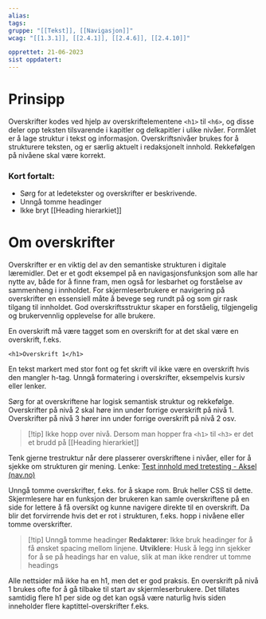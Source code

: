 ```yaml
---
alias:
tags:
gruppe: "[[Tekst]], [[Navigasjon]]"
wcag: "[[1.3.1]], [[2.4.1]], [[2.4.6]], [[2.4.10]]"

opprettet: 21-06-2023
sist oppdatert: 
---
```


# Prinsipp
Overskrifter kodes ved hjelp av overskriftelementene `<h1>` til `<h6>`, og disse deler opp teksten tilsvarende i kapitler og delkapitler i ulike nivåer. Formålet er å lage struktur i tekst og informasjon. Overskriftsnivåer brukes for å strukturere teksten, og er særlig aktuelt i redaksjonelt innhold. Rekkefølgen på nivåene skal være korrekt.

### Kort fortalt:
- Sørg for at ledetekster og overskrifter er beskrivende.
- Unngå tomme headinger
- Ikke bryt [[Heading hierarkiet]]


# Om overskrifter
Overskrifter er en viktig del av den semantiske strukturen i digitale læremidler. Det er et godt eksempel på en navigasjonsfunksjon som alle har nytte av, både for å finne fram, men også for lesbarhet og forståelse av sammenheng i innholdet. For skjermleserbrukere er navigering på overskrifter en essensiell måte å bevege seg rundt på og som gir rask tilgang til innholdet. God overskriftsstruktur skaper en forståelig, tilgjengelig og brukervennlig opplevelse for alle brukere.

En overskrift må være tagget som en overskrift for at det skal være en overskrift, f.eks.
```
<h1>Overskrift 1</h1>
```
En tekst markert med stor font og fet skrift vil ikke være en overskrift hvis den mangler h-tag. Unngå formatering i overskrifter, eksempelvis kursiv eller lenker.

Sørg for at overskriftene har logisk semantisk struktur og rekkefølge. Overskrifter på nivå 2 skal høre inn under forrige overskrift på nivå 1. Overskrifter på nivå 3 hører inn under forrige overskrift på nivå 2 osv.

> [!tip] Ikke hopp over nivå. 
> Dersom man hopper fra `<h1>` til `<h3>` er det et brudd på [[Heading hierarkiet]] 

Tenk gjerne trestruktur når dere plasserer overskriftene i nivåer, eller for å sjekke om strukturen gir mening. Lenke: [Test innhold med tretesting - Aksel (nav.no)](https://aksel.nav.no/god-praksis/artikler/test-innholdet-med-tretesting?)

Unngå tomme overskrifter, f.eks. for å skape rom. Bruk heller CSS til dette. Skjermlesere har en funksjon der brukeren kan samle overskriftene på en side for lettere å få oversikt og kunne navigere direkte til en overskrift. Da blir det forvirrende hvis det er rot i strukturen, f.eks. hopp i nivåene eller tomme overskrifter.

> [!tip] Unngå tomme headinger
> **Redaktører**: Ikke bruk headinger for å få ønsket spacing mellom linjene.
> **Utviklere**: Husk å legg inn sjekker for å se på headings har en value, slik at man ikke rendrer ut tomme headings
>

Alle nettsider må ikke ha en h1, men det er god praksis. En overskrift på nivå 1 brukes ofte for å gå tilbake til start av skjermleserbrukere. Det tillates samtidig flere h1 per side og det kan også være naturlig hvis siden inneholder flere kaptittel-overskrifter f.eks.